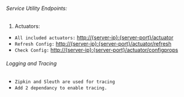 ###### Service Utility Endpoints: ######
1. Actuators:
- `All included actuators:`
  [http://{server-ip}:{server-port}/actuator](http://{server-ip}:{server-port}/actuator)
- `Refresh Config:`
  [http://{server-ip}:{server-port}/actuator/refresh](http://{server-ip}:{server-port}/actuator/refresh)
- `Check Config:`
  [http://{server-ip}:{server-port}/actuator/configprops](http://{server-ip}:{server-port}/actuator/configprops)

###### Logging and Tracing ######
- `Zipkin and Sleuth are used for tracing`
- `Add 2 dependancy to enable tracing.`